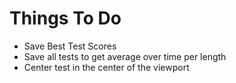 # Things To Do
- Save Best Test Scores
- Save all tests to get average over time per length
- Center test in the center of the viewport

